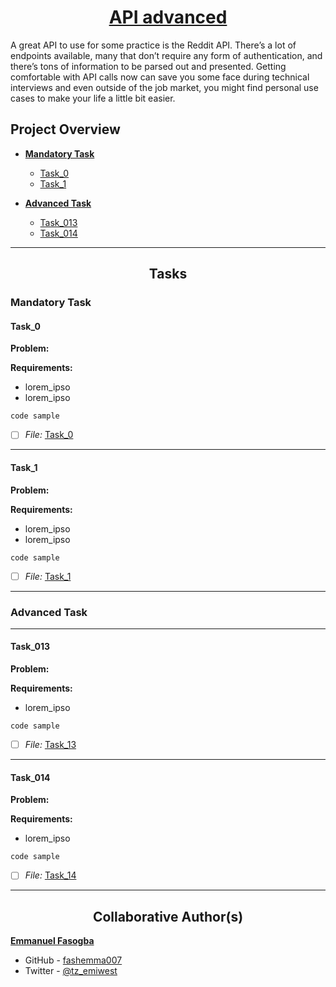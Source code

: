 <h1 style="text-align: center;">
	<a href='https://intranet.alxswe.com/projects/314'>
		API advanced
	</a>
</h1>
A great API to use for some practice is the Reddit API. There’s a lot of endpoints available, many that don’t require any form of authentication, and there’s tons of information to be parsed out and presented. Getting comfortable with API calls now can save you some face during technical interviews and even outside of the job market, you might find personal use cases to make your life a little bit easier.

## Project Overview

- [**Mandatory Task**](#mandatory-task)
	- [Task_0](link_to_file)
	- [Task_1](link_to_file)

- [**Advanced Task**](#advanced-task)
	- [Task_013](link_to_file)
	- [Task_014](link_to_file)

---


<h2 style="text-align: center;">Tasks</h2>

### Mandatory Task
#### Task_0

**Problem:** 

**Requirements:**
* lorem_ipso
* lorem_ipso

```
code sample
```
- [ ] *File:* [Task_0](link_to_file)

---

#### Task_1

**Problem:** 

**Requirements:**
* lorem_ipso
* lorem_ipso

```
code sample
```
- [ ] *File:* [Task_1](link_to_file)


---

### Advanced Task

---
#### Task_013
**Problem:** 

**Requirements:**
* lorem_ipso

```
code sample
```
- [ ] *File:* [Task_13](link_to_file)

---

#### Task_014

**Problem:** 

**Requirements:**
* lorem_ipso

```
code sample
```
- [ ] *File:* [Task_14](link_to_file)

---

<h2 style="text-align: center;">Collaborative Author(s)</h2>

[**Emmanuel Fasogba**](https://www.linkedin.com/in/emmanuelofasogba/)
- GitHub - [fashemma007](https://github.com/fashemma007)
- Twitter - [@tz_emiwest](https://www.twitter.com/tz_emiwest)
